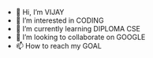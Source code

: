 - 👋 Hi, I’m VIJAY
- 👀 I’m interested in CODING
- 🌱 I’m currently learning DIPLOMA CSE
- 💞️ I’m looking to collaborate on GOOGLE
- 📫 How to reach my GOAL

